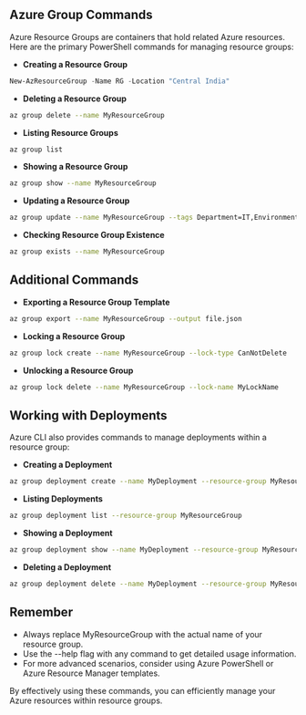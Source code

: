 ## **Azure Group Commands**

Azure Resource Groups are containers that hold related Azure resources. Here are the primary PowerShell commands for managing resource groups:

- **Creating a Resource Group**

```powershell
New-AzResourceGroup -Name RG -Location "Central India"
```

- **Deleting a Resource Group**

```Bash
az group delete --name MyResourceGroup
```

- **Listing Resource Groups**

```Bash
az group list
```

- **Showing a Resource Group**

```Bash
az group show --name MyResourceGroup
```

- **Updating a Resource Group**

```Bash
az group update --name MyResourceGroup --tags Department=IT,Environment=Prod
```

- **Checking Resource Group Existence**

```Bash
az group exists --name MyResourceGroup
```

## **Additional Commands**

- **Exporting a Resource Group Template**

```Bash
az group export --name MyResourceGroup --output file.json
```

- **Locking a Resource Group**

```Bash
az group lock create --name MyResourceGroup --lock-type CanNotDelete
```

- **Unlocking a Resource Group**

```Bash
az group lock delete --name MyResourceGroup --lock-name MyLockName
```

## **Working with Deployments**

Azure CLI also provides commands to manage deployments within a resource group:

- **Creating a Deployment**

```Bash
az group deployment create --name MyDeployment --resource-group MyResourceGroup --template-file template.json --parameters parameters.json
```

- **Listing Deployments**

```Bash
az group deployment list --resource-group MyResourceGroup
```

- **Showing a Deployment**

```Bash
az group deployment show --name MyDeployment --resource-group MyResourceGroup
```

- **Deleting a Deployment**

```Bash
az group deployment delete --name MyDeployment --resource-group MyResourceGroup
```

## **Remember**

- Always replace MyResourceGroup with the actual name of your resource group.
- Use the --help flag with any command to get detailed usage information.
- For more advanced scenarios, consider using Azure PowerShell or Azure Resource Manager templates.

By effectively using these commands, you can efficiently manage your Azure resources within resource groups.
